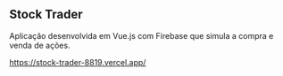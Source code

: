 ## Stock Trader

Aplicação desenvolvida em Vue.js com Firebase que simula a compra e venda de ações.

https://stock-trader-8819.vercel.app/
